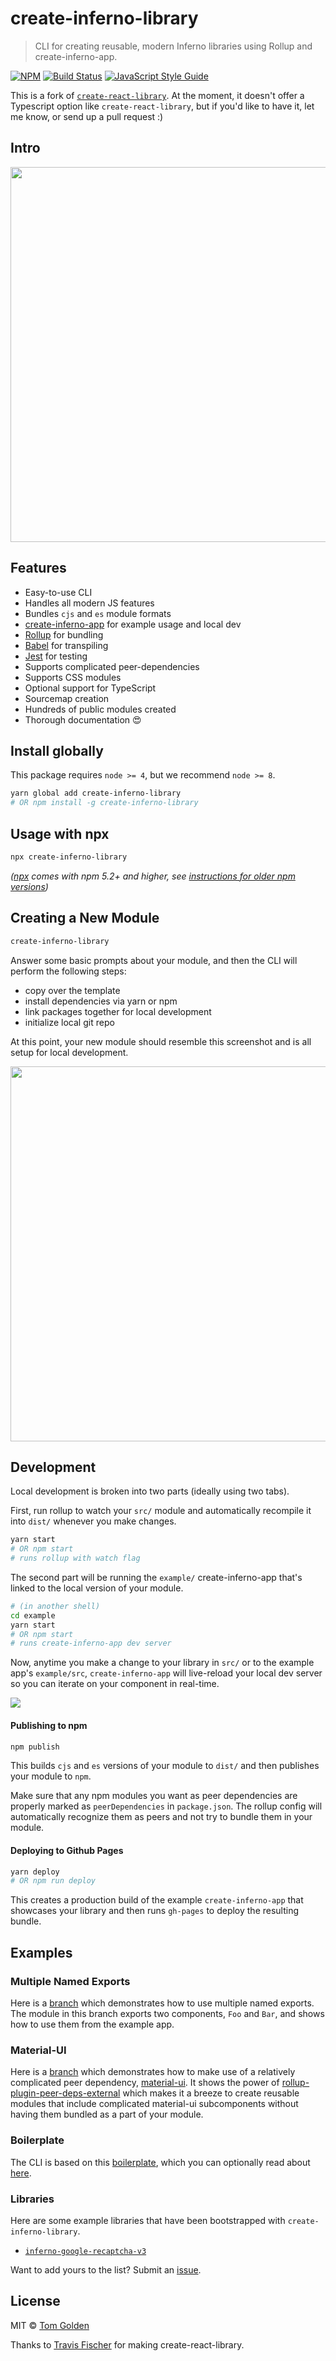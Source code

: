 # create-inferno-library

> CLI for creating reusable, modern Inferno libraries using Rollup and create-inferno-app.

[![NPM](https://img.shields.io/npm/v/create-inferno-library.svg)](https://www.npmjs.com/package/create-inferno-library) [![Build Status](https://travis-ci.com/tbjgolden/create-inferno-library.svg?branch=master)](https://travis-ci.com/tbjgolden/create-inferno-library) [![JavaScript Style Guide](https://img.shields.io/badge/code_style-standard-brightgreen.svg)](https://standardjs.com)

This is a fork of [`create-react-library`](https://github.com/transitive-bullshit/create-react-library).
At the moment, it doesn't offer a Typescript option like `create-react-library`, but if you'd like to have it,
let me know, or send up a pull request :)

## Intro

<p align="center">
  <img width="600" src="https://cdn.rawgit.com/tbjgolden/create-inferno-library/master/media/demo.svg">
</p>

## Features

- Easy-to-use CLI
- Handles all modern JS features
- Bundles `cjs` and `es` module formats
- [create-inferno-app](https://github.com/infernojs/create-inferno-app) for example usage and local dev
- [Rollup](https://rollupjs.org/) for bundling
- [Babel](https://babeljs.io/) for transpiling
- [Jest](https://infernojs.github.io/jest/) for testing
- Supports complicated peer-dependencies
- Supports CSS modules
- Optional support for TypeScript
- Sourcemap creation
- Hundreds of public modules created
- Thorough documentation :heart_eyes:

## Install globally

This package requires `node >= 4`, but we recommend `node >= 8`.

```bash
yarn global add create-inferno-library
# OR npm install -g create-inferno-library
```

## Usage with npx

```bash
npx create-inferno-library
```

_([npx](https://medium.com/@maybekatz/introducing-npx-an-npm-package-runner-55f7d4bd282b) comes with npm 5.2+ and higher, see [instructions for older npm versions](https://gist.github.com/gaearon/4064d3c23a77c74a3614c498a8bb1c5f))_

## Creating a New Module

```bash
create-inferno-library
```

Answer some basic prompts about your module, and then the CLI will perform the following steps:
- copy over the template
- install dependencies via yarn or npm
- link packages together for local development
- initialize local git repo

At this point, your new module should resemble this screenshot and is all setup for local development.

<p align="center">
  <img width="600" src="https://cdn.rawgit.com/tbjgolden/create-inferno-library/master/media/tree.svg">
</p>


## Development

Local development is broken into two parts (ideally using two tabs).

First, run rollup to watch your `src/` module and automatically recompile it into `dist/` whenever you make changes.

```bash
yarn start
# OR npm start
# runs rollup with watch flag
```

The second part will be running the `example/` create-inferno-app that's linked to the local version of your module.

```bash
# (in another shell)
cd example
yarn start
# OR npm start
# runs create-inferno-app dev server
```

Now, anytime you make a change to your library in `src/` or to the example app's `example/src`, `create-inferno-app` will live-reload your local dev server so you can iterate on your component in real-time.

![](https://media.giphy.com/media/12NUbkX6p4xOO4/giphy.gif)


#### Publishing to npm

```bash
npm publish
```

This builds `cjs` and `es` versions of your module to `dist/` and then publishes your module to `npm`.

Make sure that any npm modules you want as peer dependencies are properly marked as `peerDependencies` in `package.json`. The rollup config will automatically recognize them as peers and not try to bundle them in your module.


#### Deploying to Github Pages

```bash
yarn deploy
# OR npm run deploy
```

This creates a production build of the example `create-inferno-app` that showcases your library and then runs `gh-pages` to deploy the resulting bundle.

## Examples

### Multiple Named Exports

Here is a [branch](https://github.com/tbjgolden/inferno-modern-library-boilerplate/tree/feature/multiple-exports) which demonstrates how to use multiple named exports. The module in this branch exports two components, `Foo` and `Bar`, and shows how to use them from the example app.

### Material-UI

Here is a [branch](https://github.com/tbjgolden/inferno-modern-library-boilerplate/tree/feature/material-ui) which demonstrates how to make use of a relatively complicated peer dependency, [material-ui](https://github.com/mui-org/material-ui). It shows the power of [rollup-plugin-peer-deps-external](https://www.npmjs.com/package/rollup-plugin-peer-deps-external) which makes it a breeze to create reusable modules that include complicated material-ui subcomponents without having them bundled as a part of your module.

### Boilerplate

The CLI is based on this [boilerplate](https://github.com/tbjgolden/inferno-modern-library-boilerplate), which you can optionally read about [here](https://hackernoon.com/publishing-baller-inferno-modules-2b039d84bce7).

### Libraries

Here are some example libraries that have been bootstrapped with `create-inferno-library`.

- [`inferno-google-recaptcha-v3`](https://github.com/tbjgolden/inferno-google-recaptcha-v3)

Want to add yours to the list? Submit an [issue](https://github.com/tbjgolden/create-inferno-library/issues/new).

## License

MIT © [Tom Golden](https://github.com/tbjgolden)

Thanks to [Travis Fischer](https://github.com/transitive-bullshit) for making create-react-library.
